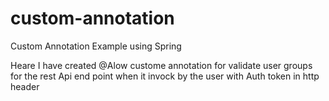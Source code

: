 # custom-annotation
Custom Annotation Example using Spring 

Heare I have created @Alow custome annotation for validate user groups for the rest Api end point when it invock by the user with Auth token in http header
